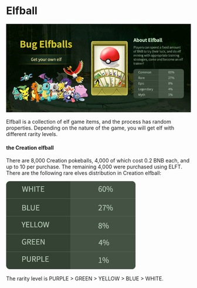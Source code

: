 # Elfball

![](../.gitbook/assets/英文.png)

Elfball is a collection of elf game items, and the process has random properties. Depending on the nature of the game, you will get elf with different rarity levels.

#### the Creation elfball

There are 8,000 Creation pokeballs, 4,000 of which cost 0.2 BNB each, and up to 10 per purchase. The remaining 4,000 were purchased using ELFT. There are the following rare elves distribution in Creation elfball:

![](/assets/import.png)

The rarity level is PURPLE &gt; GREEN &gt; YELLOW &gt; BLUE &gt; WHITE.

